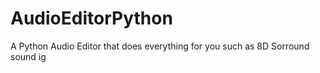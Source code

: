 # AudioEditorPython
A Python Audio Editor that does everything for you such as 8D Sorround sound ig
